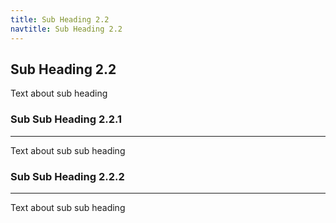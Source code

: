 ```yaml
---
title: Sub Heading 2.2
navtitle: Sub Heading 2.2
---
```

## Sub Heading 2.2
Text about sub heading
### Sub Sub Heading 2.2.1
---
Text about sub sub heading
### Sub Sub Heading 2.2.2
---
Text about sub sub heading
